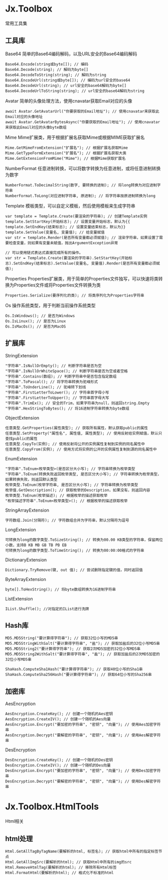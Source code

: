 # Jx.Toolbox
常用工具集

## 工具库

Base64
简单的Base64编码解码，以及URL安全的Base64编码解码
```
Base64.Encode(string或byte[]); // 编码
Base64.Decode(string); // 解码为byte[]
Base64.DecodeToString(string); // 解码为string
Base64.EncodeUrl(string或byte[]); // 编码为url安全的base64
Base64.DecodeUrl(string); // url安全的base64解码为byte[]
Base64.DecodeUrlToString(string); // url安全的base64解码为string
```

Avatar
简单的头像处理方法，使用cnavatar获取Email对应的头像
```
await Avatar.GetAvatarUrl("你要获取的Email地址"); // 使用cnavatar来获取此Email对应的头像地址
await Avatar.GetAvatarBytesAsync("你要获取的Email地址"); // 使用cnavatar来获取此Email对应的头像byte数组
```

Mime
Mime扩展类，用于根据扩展名获取Mime或根据MIME获取扩展名
```
Mime.GetMimeFromExtension("扩展名"); // 根据扩展名获取Mime
Mime.GetTypeFormExtension("扩展名"); // 根据扩展名获取大类
Mime.GetExtensionFromMime("Mime"); // 根据Mime获取扩展名
```

NumberFormat
任意进制转换，可以将数字转换为任意进制，或将任意进制转换为数字
```
NumberFormat.ToDecimalString(数字, 要转换的进制); // 将long转换为对应进制字符串
NumberFormat.ToLong(对应进制字符串, 原进制); // 将字符串按原进制转换为long
```

Template
模板类型，可以自定义模板，然后使用模板来生成字符串
```
var template = Template.Create(要渲染的字符串); // 创建Template实例
template.SetStartKey(开始标志); // 设置变量开始标志，默认为{{
template.SetEndKey(结束标志); // 设置变量结束标志，默认为}}
template.SetValue(变量名, 变量值); // 给变量赋值
var str = template.Render(是否所有变量都必须赋值); // 渲染字符串，如果设置了需要检查变量，则如果有变量未赋值，抛出ArgumentException异常

// 可以使用链式表达式直接完成所有的操作。
var str = Template.Create(要渲染的字符串).SetStartKey(开始标志).SetEndKey(结束标志).SetValue(变量名, 变量值).Render(是否所有变量都必须赋值);
```
Properties
Properties扩展类，用于简单的Properties文件独写，可以快速将类转换为Properties文件或将Properties文件转换为类
```
Properties.Serialize(要序列化的类); // 将类序列化为Properties字符串
```

Os
操作系统类型，用于判断当前操作系统类型
```
Os.IsWindows(); // 是否为Windows
Os.IsLinux(); // 是否为Linux
Os.IsMacOs(); // 是否为MacOS
```

## 扩展库

StringExtension
```
"字符串".IsNullOrEmpty(); // 判断字符串是否为空
"字符串".IsNullOrWhiteSpace(); // 判断字符串是否为空或者空格
"字符串".Contains(数组); // 判断字符串中是否包含指定数组
"字符串".ToPascal(); // 将字符串转换为驼峰形式
"字符串".ToUnderLine(); // 驼峰转下划线
"字符串".FirstLetterToLower(); // 字符串首字母小写
"字符串".FirstLetterToUpper(); // 字符串首字母大写
"字符串".TrimEx(); // 安全的Trim，如果字符串为null，则返回string.Empty
"字符串".HexStringToBytes(); // 将16进制字符串转换为byte数组
```

ObjectExtension
```
任意类型.GetProperties(属性类型); // 获取所有属性，默认获取public的属性
任意类型.SetProperty("属性名", 属性值, 属性类型); // 使用反射给实例赋值，默认只查找public的属性
任意类型.CopyTo(实例); // 使用反射将公开的实例属性复制到实例的同名属性中
任意类型.CopyFrom(实例); // 使用方式将实例的公开的实例属性复制到源的同名属性中
```

EnumExtension
```
"字符串".ToEnum<枚举类型>(是否区分大小写); // 字符串转换为枚举类型
"字符串".ToEnum(转换失败返回枚举类型, 是否区分大小写); // 字符串转换为枚举类型，如果转换失败，则返回默认类型
枚举类型.ToEnum(枚举字符串, 是否区分大小写); // 字符串转换为枚举类型
枚举值.GetDescription(); // 获取枚举的Description，如果没有，则返回内容
枚举类型.ToEnum(枚举描述); // 根据枚举的描述获取枚举
"枚举描述字符串".ToEnum<枚举类型>(); // 根据枚举的描述获取枚举
```

StringArrayExtension
```
字符数组.Join(分隔符); // 字符数组合并为字符串，默认分隔符为逗号
```

LongExtension
```
可转换为long的数字类型.ToSizeString(); // 转换为00.00 KB类型的字符串，保留两位小数，支持B KB MB GB TB PB EB
可转换为long的数字类型.ToTimeString(); // 转换为00:00:00格式的字符串
```

DictionaryExtension
```
Dictionary.TryRemove(键, out 值); // 尝试删除指定键的值，同时返回值
```

ByteArrayExtension
```
byte[].ToHexString(); // 将byte数组转换为16进制字符串
```

ListExtension
```
IList.Shuffle(); //对指定的IList进行洗牌
```

## Hash库
```
MD5.MD5String("要计算得字符串"); // 获取32位小写的MD5串
MD5.MD5StringWithSalt("要计算得字符串", "盐"); // 获取加盐后的32位小写MD5串
MD5.MD5String2("要计算得字符串"); // 获取2次MD5加密的32位小写MD5串
MD5.MD5String2WithSalt("要计算得字符串", "盐"); // 获取加盐后的2次MD5加密的32位小写MD5串

ShaHash.ComputeSha1Hash("要计算得字符串"); // 获取40位小写的Sha1串
ShaHash.ComputeSha256Hash("要计算得字符串"); // 获取64位小写的Sha256串
```

## 加密库
AesEncryption
```
AesEncryption.CreateKey(); // 创建一个随机的Aes密钥
AesEncryption.CreateIV(); // 创建一个随机的Aes向量
AesEncryption.Encrypt("要加密的字符串", "密钥", "向量"); // 使用Aes加密字符串
AesEncryption.Decrypt("要解密的字符串", "密钥", "向量"); // 使用Aes解密字符串
```

DesEncryption
```
DesEncryption.CreateKey(); // 创建一个随机的Des密钥
DesEncryption.CreateIV(); // 创建一个随机的Des向量
DesEncryption.Encrypt("要加密的字符串", "密钥", "向量"); // 使用Des加密字符串
DesEncryption.Decrypt("要解密的字符串", "密钥", "向量"); // 使用Des解密字符串
```


# Jx.Toolbox.HtmlTools
Html相关

## html处理
```
Html.GetAllTagByTagName(要解析的html, 标签名); // 获取html中所有的指定标签节点
Html.GetAllImgSrc(要解析的html); // 获取Html中所有的img的src
Html.RemoveHtmlTag(要解析的html); // 移除所有Html标签
Html.FormatHtml(要解析的html); // 格式化不标准的html
```